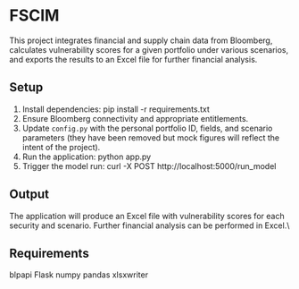 # FSCIM

This project integrates financial and supply chain data from Bloomberg, calculates vulnerability scores for a given portfolio under various scenarios, and exports the results to an Excel file for further financial analysis.

## Setup
1. Install dependencies: pip install -r requirements.txt
2. Ensure Bloomberg connectivity and appropriate entitlements.
3. Update `config.py` with the personal portfolio ID, fields, and scenario parameters (they have been removed but mock figures will reflect the intent of the project).
4. Run the application: python app.py
5. Trigger the model run: curl -X POST http://localhost:5000/run_model

## Output
The application will produce an Excel file with vulnerability scores for each security and scenario. Further financial analysis can be performed in Excel.\\

## Requirements
blpapi
Flask
numpy
pandas
xlsxwriter
